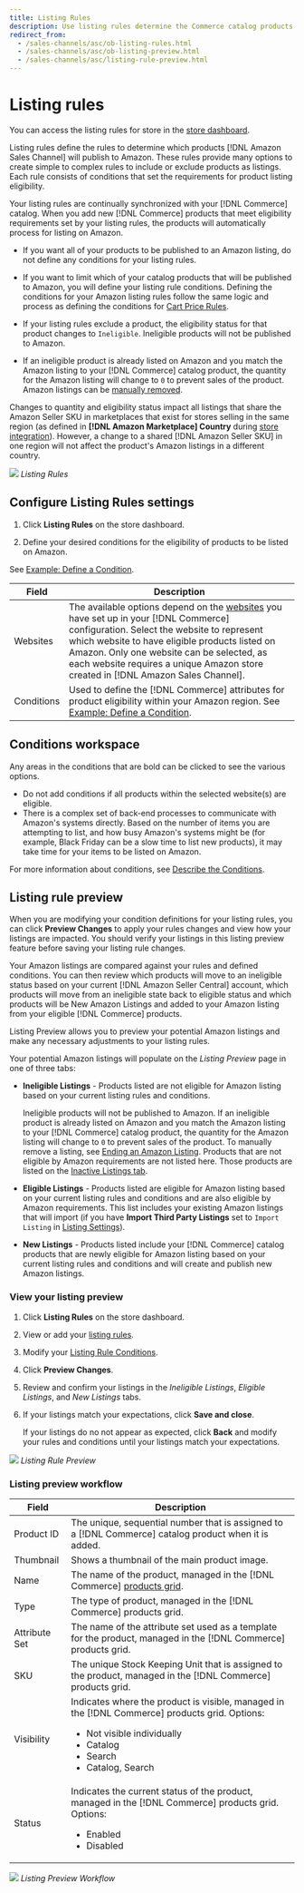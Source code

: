 ```yaml
---
title: Listing Rules
description: Use listing rules determine the Commerce catalog products that are published as Amazon Marketplace listings.
redirect_from:
  - /sales-channels/asc/ob-listing-rules.html
  - /sales-channels/asc/ob-listing-preview.html
  - /sales-channels/asc/listing-rule-preview.html
---
```


# Listing rules

You can access the listing rules for store in the [store dashboard](./amazon-store-dashboard.md).

Listing rules define the rules to determine which products [!DNL Amazon Sales Channel] will publish to Amazon. These rules provide many options to create simple to complex rules to include or exclude products as listings. Each rule consists of conditions that set the requirements for product listing eligibility.

Your listing rules are continually synchronized with your [!DNL Commerce] catalog. When you add new [!DNL Commerce] products that meet eligibility requirements set by your listing rules, the products will automatically process for listing on Amazon.

- If you want all of your products to be published to an Amazon listing, do not define any conditions for your listing rules.

- If you want to limit which of your catalog products that will be published to Amazon, you will define your listing rule conditions. Defining the conditions for your Amazon listing rules follow the same logic and process as defining the conditions for [Cart Price Rules](https://docs.magento.com/user-guide/marketing/price-rules-cart.html).

- If your listing rules exclude a product, the eligibility status for that product changes to `Ineligible`. Ineligible products will not be published to Amazon.

- If an ineligible product is already listed on Amazon and you match the Amazon listing to your [!DNL Commerce] catalog product, the quantity for the Amazon listing will change to `0` to prevent sales of the product. Amazon listings can be [manually removed](./end-listings-manually.md).

Changes to quantity and eligibility status impact all listings that share the Amazon Seller SKU in marketplaces that exist for stores selling in the same region (as defined in **[!DNL Amazon Marketplace] Country** during [store integration](./store-integration.md)). However, a change to a shared [!DNL Amazon Seller SKU] in one region will not affect the product's Amazon listings in a different country.

![](assets/ob-listing-rules.png)
_Listing Rules_

## Configure Listing Rules settings

1. Click **Listing Rules** on the store dashboard.

1. Define your desired conditions for the eligibility of products to be listed on Amazon.

See [Example: Define a Condition](./ob-define-condition-example.md).

|Field|Description|
|---|---|
|Websites|The available options depend on the [websites](https://docs.magento.com/user-guide/stores/websites-stores-views.html) you have set up in your [!DNL Commerce] configuration. Select the website to represent which website to have eligible products listed on Amazon. Only one website can be selected, as each website requires a unique Amazon store created in [!DNL Amazon Sales Channel]. |
|Conditions|Used to define the [!DNL Commerce] attributes for product eligibility within your Amazon region. See [Example: Define a Condition](./ob-define-condition-example.md). |

## Conditions workspace

Any areas in the conditions that are bold can be clicked to see the various options.

- Do not add conditions if all products within the selected website(s) are eligible.
- There is a complex set of back-end processes to communicate with Amazon's systems directly. Based on the number of items you are attempting to list, and how busy Amazon's systems might be (for example, Black Friday can be a slow time to list new products), it may take time for your items to be listed on Amazon.

For more information about conditions, see [Describe the Conditions](https://docs.magento.com/user-guide/marketing/price-rules-cart.html).

## Listing rule preview

When you are modifying your condition definitions for your listing rules, you can click **Preview Changes** to apply your rules changes and view how your listings are impacted. You should verify your listings in this listing preview feature before saving your listing rule changes.

Your Amazon listings are compared against your rules and defined conditions. You can then review which products will move to an ineligible status based on your current [!DNL Amazon Seller Central] account, which products will move from an ineligible state back to eligible status and which products will be New Amazon Listings and added to your Amazon listing from your eligible [!DNL Commerce] products.

Listing Preview allows you to preview your potential Amazon listings and make any necessary adjustments to your listing rules.

Your potential Amazon listings will populate on the _Listing Preview_ page in one of three tabs:

- **Ineligible Listings** - Products listed are not eligible for Amazon listing based on your current listing rules and conditions.

   Ineligible products will not be published to Amazon. If an ineligible product is already listed on Amazon and you match the Amazon listing to your [!DNL Commerce] catalog product, the quantity for the Amazon listing will change to `0` to prevent sales of the product. To manually remove a listing, see [Ending an Amazon Listing](./end-listings-manually.md). Products that are not eligible by Amazon requirements are not listed here. Those products are listed on the [Inactive Listings tab](./inactive-listings.md).

- **Eligible Listings** - Products listed are eligible for Amazon listing based on your current listing rules and conditions and are also eligible by Amazon requirements. This list includes your existing Amazon listings that will import (if you have **Import Third Party Listings** set to `Import Listing` in [Listing Settings](./third-party-listing-settings.md)).

- **New Listings** - Products listed include your [!DNL Commerce] catalog products that are newly eligible for Amazon listing based on your current listing rules and conditions and will create and publish new Amazon listings.

### View your listing preview

1. Click **Listing Rules** on the store dashboard.

1. View or add your [listing rules](./listing-rules.md).

1. Modify your [Listing Rule Conditions](./ob-define-condition-example.md).

1. Click **Preview Changes**.

1. Review and confirm your listings in the _Ineligible Listings_, _Eligible Listings_, and _New Listings_ tabs.

1. If your listings match your expectations, click **Save and close**.

    If your listings do no not appear as expected, click **Back** and modify your rules and conditions until your listings match your expectations.

![](assets/amazon-listing-rule-preview.png)
_Listing Rule Preview_

### Listing preview workflow

|Field|Description|
|--- |--- |
|Product ID |The unique, sequential number that is assigned to a [!DNL Commerce] catalog product when it is added. |
|Thumbnail |Shows a thumbnail of the main product image. |
|Name |The name of the product, managed in the [!DNL Commerce] [products grid](https://docs.magento.com/user-guide/catalog/products.html). |
|Type |The type of product, managed in the [!DNL Commerce] products grid. |
|Attribute Set |The name of the attribute set used as a template for the product, managed in the [!DNL Commerce] products grid. |
|SKU |The unique Stock Keeping Unit that is assigned to the product, managed in the [!DNL Commerce] products grid. |
|Visibility |Indicates where the product is visible, managed in the [!DNL Commerce] products grid. Options:<ul><li>Not visible individually</li><li>Catalog</li><li>Search</li><li>Catalog, Search</li></ul>|
|Status |Indicates the current status of the product, managed in the [!DNL Commerce] products grid. Options:<ul><li>Enabled</li><li>Disabled</li></ul> |

![](assets/listing-preview-flowchart.png)
_Listing Preview Workflow_
